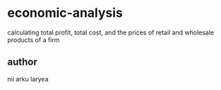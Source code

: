 # economic-analysis
calculating total profit, total cost, and the prices of retail and wholesale products of a firm
##  author
nii arku laryea

